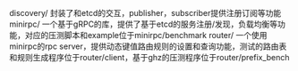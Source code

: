 discovery/
封装了和etcd的交互，publisher，subscriber提供注册订阅等功能
minirpc/
一个基于gRPC的库，提供了基于etcd的服务注册/发现，负载均衡等功能，对应的压测脚本和example位于minirpc/benchmark
router/
一个使用minirpc的rpc server，提供动态键值路由规则的设置和查询功能，测试的路由表和规则生成程序位于router/client，基于ghz的压测程序位于router/prefix_bench
